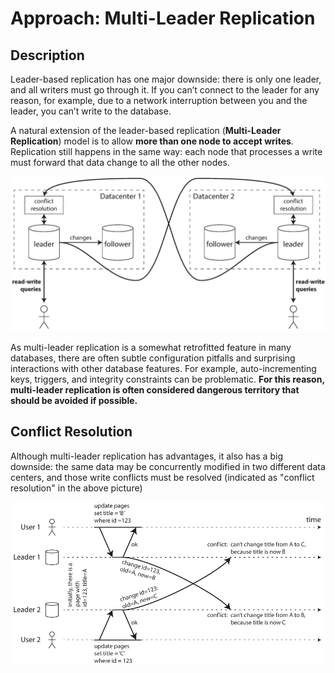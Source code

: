 # Approach: Multi-Leader Replication

## Description

Leader-based replication has one major downside: there is only one leader, and all writers must go through it. If you can’t connect to the leader for any reason, for example, due to a network interruption between you and the leader, you can’t write to the database.

A natural extension of the leader-based replication (**Multi-Leader Replication**) model is to allow **more than one node to accept writes**. Replication still happens in the same way: each node that processes a write must forward that data change to all the other nodes.

![](approach_multi_leader_replication/image2.png)

As multi-leader replication is a somewhat retrofitted feature in many databases, there are often subtle configuration pitfalls and surprising interactions with other database features. For example, auto-incrementing keys, triggers, and integrity constraints can be problematic. **For this reason, multi-leader replication is often considered dangerous territory that should be avoided if possible.**

## Conflict Resolution

Although multi-leader replication has advantages, it also has a big downside: the same data may be concurrently modified in two different data centers, and those write conflicts must be resolved (indicated as "conflict resolution" in the above picture)

![](approach_multi_leader_replication/image1.png)

